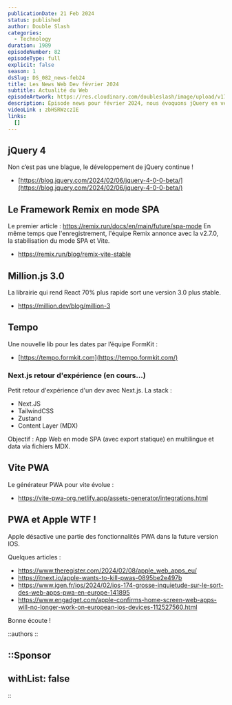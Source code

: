 ```yaml
---
publicationDate: 21 Feb 2024
status: published
author: Double Slash
categories:
  - Technology
duration: 1989
episodeNumber: 82
episodeType: full
explicit: false
season: 1
dsSlug: DS_082_news-feb24
title: Les News Web Dev février 2024
subtitle: Actualité du Web
episodeArtwork: https://res.cloudinary.com/doubleslash/image/upload/v1708463465/episode/ART_82_fdid7q.png
description: Épisode news pour février 2024, nous évoquons jQuery en version 4, si, si ! Remix JS sort un mode SPA, Million.js, une nouvelle lib pour gérer les dates, un retour d'expérience sur Next.js et Apple qui veut tuer les PWA.
videoLink : zbHSRWzczIE
links:
  []
---
```

## jQuery 4

Non c’est pas une blague, le développement de jQuery continue !
- [https://blog.jquery.com/2024/02/06/jquery-4-0-0-beta/](https://blog.jquery.com/2024/02/06/jquery-4-0-0-beta/)

## Le Framework Remix en mode SPA

Le premier article : https://remix.run/docs/en/main/future/spa-mode
En même temps que l'enregistrement, l'équipe Remix annonce avec la v2.7.0, la stabilisation du mode SPA et Vite. 
- https://remix.run/blog/remix-vite-stable

## Million.js 3.0

La librairie qui rend React 70% plus rapide sort une version 3.0 plus stable. 
- https://million.dev/blog/million-3

## Tempo

Une nouvelle lib pour les dates par l’équipe FormKit :
- [https://tempo.formkit.com](https://tempo.formkit.com/)

### Next.js retour d'expérience (en cours...)

Petit retour d'expérience d'un dev avec Next.js. La stack :
- Next.JS
- TailwindCSS
- Zustand
- Content Layer (MDX)

Objectif : App Web en mode SPA (avec export statique) en multilingue et data via fichiers MDX.


## Vite PWA

Le générateur PWA pour vite évolue :  
- https://vite-pwa-org.netlify.app/assets-generator/integrations.html


## PWA et Apple WTF !

Apple désactive une partie des fonctionnalités PWA dans la future version IOS.

Quelques articles :  
- https://www.theregister.com/2024/02/08/apple_web_apps_eu/
- https://itnext.io/apple-wants-to-kill-pwas-0895be2e497b
- https://www.igen.fr/ios/2024/02/ios-174-grosse-inquietude-sur-le-sort-des-web-apps-pwa-en-europe-141895
- https://www.engadget.com/apple-confirms-home-screen-web-apps-will-no-longer-work-on-european-ios-devices-112527560.html



Bonne écoute !

::authors
::

::Sponsor
---
withList: false
---
::
